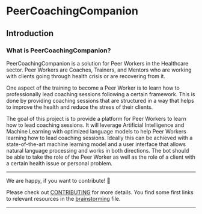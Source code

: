 # PeerCoachingCompanion

## Introduction

### What is PeerCoachingCompanion?

PeerCoachingCompanion is a solution for Peer Workers in the Healthcare sector. Peer Workers are Coaches, Trainers, and Mentors who are working with clients going through health crisis or are recovering from it.

One aspect of the training to become a Peer Worker is to learn how to professionally lead coaching sessions following a certain framework. This is done by providing coaching sessions that are structured in a way that helps to improve the health and reduce the stress of their clients.

The goal of this project is to provide a platform for Peer Workers to learn how to lead coaching sessions. It will leverage Artificial Intelligence and Machine Learning with optimized language models to help Peer Workers learning how to lead coaching sessions. Ideally this can be achieved with a state-of-the-art machine learning model and a user interface that allows natural language processing and works in both directions. The bot should be able to take the role of the Peer Worker as well as the role of a client with a certain health issue or personal problem.

___

We are happy, if you want to contribute! 🤝

Please check out [CONTRIBUTING](./CONTRIBUTING.md) for more details. You find some first links to relevant resources in the [brainstorming](./brainstorming.md) file.
___